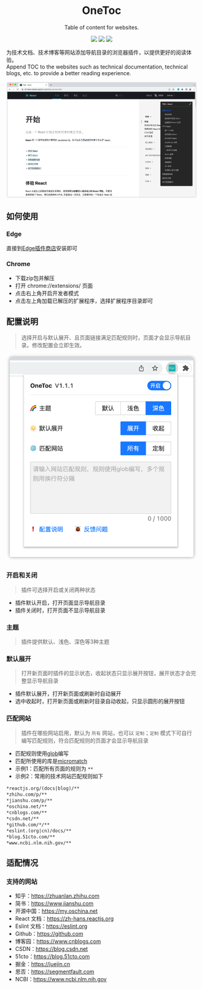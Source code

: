 <div align="center">
<h1>OneToc</h1>
<p>Table of content for websites.</p>

![](https://badges.aleen42.com/src/react.svg)
![](https://badges.aleen42.com/src/typescript.svg)
![](https://badges.aleen42.com/src/vitejs.svg)
</div>

为技术文档、技术博客等网站添加导航目录的浏览器插件，以提供更好的阅读体验。
<br>
Append TOC to the websites such as technical documentation, technical blogs, etc. to provide a better reading experience.

![](screenshots/1.png)

## 如何使用
### Edge
直接到[Edge插件商店](https://microsoftedge.microsoft.com/addons/detail/onetoc/jkgapfniamkoblbmbhdjlnfklihlpjmc)安装即可 

### Chrome
- 下载zip包并解压
- 打开 chrome://extensions/ 页面 
- 点击右上角开启开发者模式 
- 点击左上角加载已解压的扩展程序，选择扩展程序目录即可

## 配置说明
> 选择开启与默认展开、且页面链接满足匹配规则时，页面才会显示导航目录。修改配置会立即生效。

![](screenshots/popup.png)

### 开启和关闭
> 插件可选择开启或关闭两种状态
- 插件默认开启，打开页面显示导航目录
- 插件关闭时，打开页面不显示导航目录

### 主题
> 插件提供默认、浅色、深色等3种主题

### 默认展开
> 打开新页面时插件的显示状态，收起状态只显示展开按钮，展开状态才会完整显示导航目录
- 插件默认展开，打开新页面或刷新时自动展开
- 选中收起时，打开新页面或刷新时目录自动收起，只显示圆形的展开按钮

### 匹配网站
> 插件在哪些网站启用，默认为 `所有` 网站，也可以 `定制`；`定制` 模式下可自行编写匹配规则，符合匹配规则的页面才会显示导航目录
- 匹配规则使用[glob](https://en.wikipedia.org/wiki/Glob_(programming))编写
- 匹配所使用的库是[micromatch](https://github.com/micromatch/micromatch)
- 示例1：匹配所有页面的规则为 `**`
- 示例2：常用的技术网站匹配规则如下
```text
*reactjs.org/(docs|blog)/**
*zhihu.com/p/**
*jianshu.com/p/**
*oschina.net/**
*cnblogs.com/**
*csdn.net/**
*github.com/*/**
*eslint.(org|cn)/docs/**
*blog.51cto.com/**
*www.ncbi.nlm.nih.gov/**
```

## 适配情况
### 支持的网站
- 知乎：https://zhuanlan.zhihu.com
- 简书：https://www.jianshu.com
- 开源中国：https://my.oschina.net
- React 文档：https://zh-hans.reactjs.org
- Eslint 文档：https://eslint.org
- Github：https://github.com
- 博客园：https://www.cnblogs.com
- CSDN：https://blog.csdn.net
- 51cto：https://blog.51cto.com
- 掘金：https://juejin.cn
- 思否：https://segmentfault.com
- NCBI：https://www.ncbi.nlm.nih.gov

